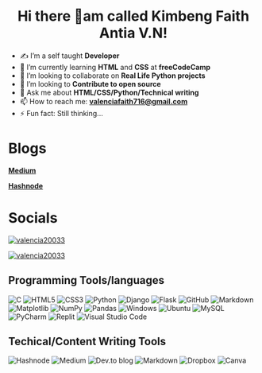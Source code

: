 <h1 align="center">Hi there 👋am called Kimbeng Faith Antia V.N!</h1> 

- ✍ I’m a self taught **Developer**
- 🌱 I’m currently learning **HTML** and **CSS** at **freeCodeCamp**
- 👯 I’m looking to collaborate on **Real Life Python projects**
- 🤔 I’m looking to **Contribute to open source**
- 💬 Ask me about **HTML/CSS/Python/Technical writing**
- 📫 How to reach me: **valenciafaith716@gmail.com**
- ⚡ Fun fact: Still thinking...

<h1 align="left">Blogs</h1>

**[Medium](https://medium.com/@kimfaith)**

**[Hashnode](https://kimfaith.hashnode.dev/)**


# Socials
 <p align="left"> <a href="https://twitter.com/Valencia20033" target="_blank"><img src="https://img.shields.io/twitter/follow/valencia20033?logo=twitter&style=for-the-badge" alt="valencia20033" /></a> </p>
 
 <p align="left"> <a href="https://www.linkedin.com/in/valencia-faith-0497b7204/" target="_blank"><img src="https://img.shields.io/badge/linkedin-%230077B5.svg?style=for-the-badge&logo=linkedin&logoColor=white" alt="valencia20033" /></a> </p>
 
## Programming Tools/languages
![C](https://img.shields.io/badge/c-%2300599C.svg?style=for-the-badge&logo=c&logoColor=white)
![HTML5](https://img.shields.io/badge/html5-%23E34F26.svg?style=for-the-badge&logo=html5&logoColor=white)
![CSS3](https://img.shields.io/badge/css3-%231572B6.svg?style=for-the-badge&logo=css3&logoColor=white)
![Python](https://img.shields.io/badge/python-3670A0?style=for-the-badge&logo=python&logoColor=ffdd54)
![Django](https://img.shields.io/badge/django-%23092E20.svg?style=for-the-badge&logo=django&logoColor=white)
![Flask](https://img.shields.io/badge/flask-%23000.svg?style=for-the-badge&logo=flask&logoColor=white)
![GitHub](https://img.shields.io/badge/github-%23121011.svg?style=for-the-badge&logo=github&logoColor=white)
![Markdown](https://img.shields.io/badge/markdown-%23000000.svg?style=for-the-badge&logo=markdown&logoColor=white)
![Matplotlib](https://img.shields.io/badge/Matplotlib-%23#ffffff.svg?style=for-the-badge&logo=Matplotlib&logoColor=white)
![NumPy](https://img.shields.io/badge/numpy-%23013243.svg?style=for-the-badge&logo=numpy&logoColor=white)
![Pandas](https://img.shields.io/badge/pandas-%23150458.svg?style=for-the-badge&logo=pandas&logoColor=white)
![Windows](https://img.shields.io/badge/Windows-0078D6?style=for-the-badge&logo=windows&logoColor=white)
![Ubuntu](https://img.shields.io/badge/Ubuntu-E95420?style=for-the-badge&logo=ubuntu&logoColor=white)
![MySQL](https://img.shields.io/badge/mysql-%2300f.svg?style=for-the-badge&logo=mysql&logoColor=white)
![PyCharm](https://img.shields.io/badge/pycharm-143?style=for-the-badge&logo=pycharm&logoColor=black&color=black&labelColor=green)
![Replit](https://img.shields.io/badge/Replit-DD1200?style=for-the-badge&logo=Replit&logoColor=white)
![Visual Studio Code](https://img.shields.io/badge/Visual%20Studio%20Code-0078d7.svg?style=for-the-badge&logo=visual-studio-code&logoColor=white)

## Techical/Content Writing Tools
![Hashnode](https://img.shields.io/badge/Hashnode-2962FF?style=for-the-badge&logo=hashnode&logoColor=white)
![Medium](https://img.shields.io/badge/Medium-12100E?style=for-the-badge&logo=medium&logoColor=white)
![Dev.to blog](https://img.shields.io/badge/dev.to-0A0A0A?style=for-the-badge&logo=dev.to&logoColor=white)
![Markdown](https://img.shields.io/badge/markdown-%23000000.svg?style=for-the-badge&logo=markdown&logoColor=white)
![Dropbox](https://img.shields.io/badge/Dropbox-%233B4D98.svg?style=for-the-badge&logo=Dropbox&logoColor=white)
![Canva](https://img.shields.io/badge/Canva-%2300C4CC.svg?style=for-the-badge&logo=Canva&logoColor=white)

